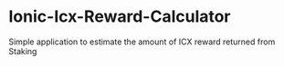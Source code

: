 # Ionic-Icx-Reward-Calculator
Simple application to estimate the amount of ICX reward returned from Staking

